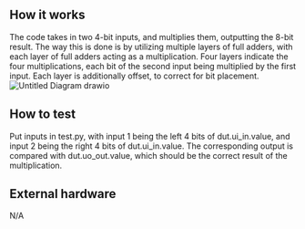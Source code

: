 <!---

This file is used to generate your project datasheet. Please fill in the information below and delete any unused
sections.

You can also include images in this folder and reference them in the markdown. Each image must be less than
512 kb in size, and the combined size of all images must be less than 1 MB.
-->

## How it works

The code takes in two 4-bit inputs, and multiplies them, outputting the 8-bit result. The way this is done is by utilizing multiple layers of full adders, with each layer of full adders acting as a multiplication. Four layers indicate the four multiplications, each bit of the second input being multiplied by the first input. Each layer is additionally offset, to correct for bit placement.
![Untitled Diagram drawio](https://github.com/user-attachments/assets/1bd4f531-abd4-452a-b0ce-fdd27330d877)


## How to test

Put inputs in test.py, with input 1 being the left 4 bits of dut.ui_in.value, and input 2 being the right 4 bits of dut.ui_in.value.
The corresponding output is compared with dut.uo_out.value, which should be the correct result of the multiplication.

## External hardware

N/A
